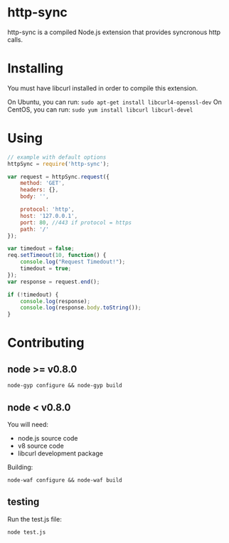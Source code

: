 # http-sync

http-sync is a compiled Node.js extension that provides syncronous http calls.

# Installing

You must have libcurl installed in order to compile this extension.

On Ubuntu, you can run: `sudo apt-get install libcurl4-openssl-dev`
On CentOS, you can run: `sudo yum install libcurl libcurl-devel`

# Using

```javascript
// example with default options
httpSync = require('http-sync');

var request = httpSync.request({
    method: 'GET',
    headers: {},
    body: '',

    protocol: 'http',
    host: '127.0.0.1',
    port: 80, //443 if protocol = https
    path: '/'
});

var timedout = false;
req.setTimeout(10, function() {
    console.log("Request Timedout!");
    timedout = true;
});
var response = request.end();

if (!timedout) {
    console.log(response);
    console.log(response.body.toString());
}
```

# Contributing

## node >= v0.8.0

`node-gyp configure && node-gyp build`

## node < v0.8.0

You will need:

* node.js source code
* v8 source code
* libcurl development package

Building:

    node-waf configure && node-waf build

## testing

Run the test.js file:

    node test.js

